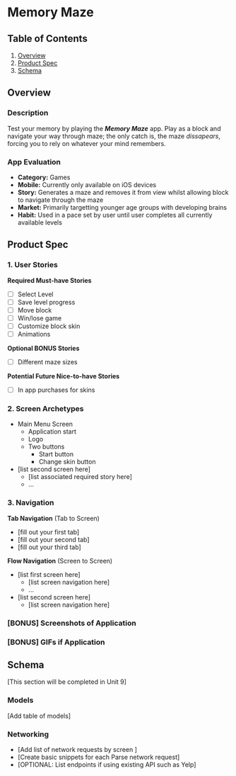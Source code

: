 # Memory Maze

## Table of Contents
1. [Overview](#Overview)
1. [Product Spec](#Product-Spec)
2. [Schema](#Schema)

## Overview
### Description
Test your memory by playing the **_Memory Maze_** app. Play as a block and navigate your way through maze; the only catch is, the maze *dissapears*, forcing you to rely on whatever your mind remembers. 

### App Evaluation
- **Category:** Games
- **Mobile:** Currently only available on iOS devices
- **Story:** Generates a maze and removes it from view whilst allowing block to navigate through the maze
- **Market:** Primarily targetting younger age groups with developing brains
- **Habit:** Used in a pace set by user until user completes all currently available levels

## Product Spec
### 1. User Stories

**Required Must-have Stories**
* [ ] Select Level
* [ ] Save level progress
* [ ] Move block
* [ ] Win/lose game
* [ ] Customize block skin
* [ ] Animations

**Optional BONUS Stories**
* [ ] Different maze sizes

**Potential Future Nice-to-have Stories**
* [ ] In app purchases for skins

### 2. Screen Archetypes
* Main Menu Screen
   * Application start
   * Logo
   * Two buttons
      * Start button
      * Change skin button
* [list second screen here]
   * [list associated required story here]
   * ...

### 3. Navigation

**Tab Navigation** (Tab to Screen)

* [fill out your first tab]
* [fill out your second tab]
* [fill out your third tab]

**Flow Navigation** (Screen to Screen)

* [list first screen here]
   * [list screen navigation here]
   * ...
* [list second screen here]
   * [list screen navigation here]
   
### [BONUS] Screenshots of Application

### [BONUS] GIFs if Application

## Schema 
[This section will be completed in Unit 9]
### Models
[Add table of models]
### Networking
- [Add list of network requests by screen ]
- [Create basic snippets for each Parse network request]
- [OPTIONAL: List endpoints if using existing API such as Yelp]
